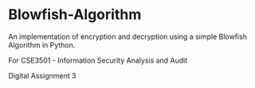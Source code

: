 # Blowfish-Algorithm

An implementation of encryption and decryption using a simple Blowfish Algorithm in Python.

For CSE3501 - Information Security Analysis and Audit

Digital Assignment 3
